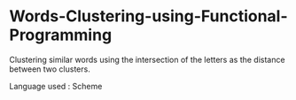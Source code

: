 # Words-Clustering-using-Functional-Programming
Clustering similar words using the intersection of the letters as the distance between two clusters.

Language used : Scheme
